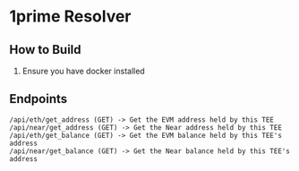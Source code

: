 # 1prime Resolver

## How to Build
1. Ensure you have docker installed

## Endpoints

```
/api/eth/get_address (GET) -> Get the EVM address held by this TEE
/api/near/get_address (GET) -> Get the Near address held by this TEE
/api/eth/get_balance (GET) -> Get the EVM balance held by this TEE's address
/api/near/get_balance (GET) -> Get the Near balance held by this TEE's address
```